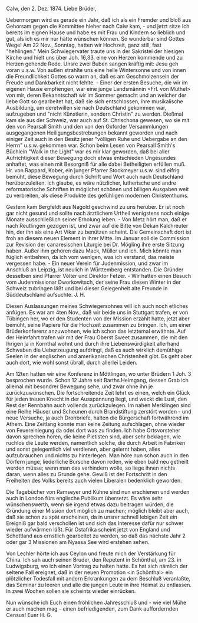  Calw, den 2. Dez. 1874.
 <Hesse H Gdt>
Liebe Brüder,

Uebermorgen wird es gerade ein Jahr, daß ich als ein Fremder und bloß aus Gehorsam gegen die Kommittee hieher nach Calw kam, - und jetzt sitze ich bereits im eignen Hause und habe es mit Frau und Kindern so lieblich und gut, als ich es mir nur hätte wünschen können. So wunderbar sind Gottes Wege! Am 22 Nov., Sonntag, hatten wir Hochzeit, ganz still, fast "hehlingen." Mein Schwiegervater traute uns in der Sakristei der hiesigen Kirche und hielt uns über Joh. 16,33. eine von Herzen kommende und zu Herzen gehende Rede. Unsre zwei Buben sangen kräftig mit: Jesu geh voran u.s.w. Von außen strahlte uns eine helle Wintersonne und von innen die Freundlichkeit Gottes so warm an, daß es am Geschmolzensein der Freude und Dankbarkeit nicht fehlte. - Einer der ersten Besuche, die wir im eigenen Hause empfiengen, war eine junge Landsmännin <Frl. von Müthel> von mir, deren Bekanntschaft wir im Sommer gemacht und an welcher der liebe Gott so gearbeitet hat, daß sie sich entschlossen, ihre musikalische Ausbildung, um deretwillen sie nach Deutschland gekommen war, aufzugeben und "nicht Künstlerin, sondern Christin" zu werden. Dießmal kam sie aus der Schweiz, war auch auf St. Chrischona gewesen, wo sie mit den von Pearsall Smith und den von den Oxforder Versammlungen ausgegangenen Heiligungsbestrebungen bekannt geworden und nach einiger Zeit auch in den Besitz jener "völligen Ruhe und Uebergabe an den Herrn" u.s.w. gekommen war. Schon beim Lesen von Pearsall Smith's Büchlein "Walk in the Light" war es mir klar geworden, daß bei aller Aufrichtigkeit dieser Bewegung doch etwas entschieden Ungesundes anhaftet, was einen mit Besorgniß für alle dabei Betheiligten erfüllen muß. Hr. von Rappard, Kober, ein junger Pfarrer Stockmeyer u.s.w. sind eifrig bemüht, diese Bewegung durch Schrift und Wort auch nach Deutschland herüberzuleiten. Ich glaube, es wäre nützlicher, lutherische und andre reformatorische Schriften in möglichst schönen und billigen Ausgaben weit zu verbreiten, als diese Produkte des gefühligen modernen Christenthums.

Gestern kam Bergfeldt aus Nagold geschwind zu uns herüber. Er ist noch gar nicht gesund und sollte nach ärztlichem Urtheil wenigstens noch einige Monate ausschließlich seiner Erholung leben. - Von Metz hört man, daß er nach Reutlingen gezogen ist, und zwar auf die Bitte von Dekan Kalchreuter hin, der ihn als eine Art Vikar zu benützen scheint. Die Gemeinschaft dort ist froh an diesem neuen Element in ihrer Mitte. Im Januar soll die Commission zur Revision der canaresischen Liturgie bei Dr. Mögling ihre erste Sitzung haben. Außer ihm gehören dazu Mack, Müller und ich. Mich könnte man füglich entbehren, da ich vom wenigen, was ich verstand, das meiste vergessen habe. - Ein neuer Verein für Judenmission, und zwar im Anschluß an Leipzig, ist neulich in Württemberg entstanden. Die Gründer desselben sind Pfarrer Völter und Direktor Fetzer. - Wir hatten einen Besuch vom Judenmissionar Dworkowitsch, der seine Frau diesen Winter in der Schweiz zubringen läßt und bei dieser Gelegenheit alte Freunde in Süddeutschland aufsuchte. 
 J. H.


Diesen Auslassungen meines Schwiegersohnes will ich auch noch etliches anfügen. Es war am 4ten Nov., daß wir beide uns in Stuttgart trafen, er von Tübingen her, wo er den Studenten von der Mission erzählt hatte, jetzt aber bemüht, seine Papiere für die Hochzeit zusammen zu bringen. Ich, um einer Brüderkonferenz anzuwohnen, wie ich schon das letztemal erwähnte. Auf der Heimfahrt trafen wir mit der Frau Oberst Sweet zusammen, die mit den Ihrigen ja in Kornthal wohnt und durch ihre Liebenswürdigkeit allerhand Schwaben die Ueberzeugung aufdringt, daß es auch wirklich demüthige Seelen in der englischen und amerikanischen Christenheit gibt. Es geht aber auch dort, wie wohl sonst übrall, durch allerlei Leiden.

Am 12ten hatten wir eine Konferenz in Möttlingen, wo unter Brüdern 1 Joh. 3 besprochen wurde. Schon 12 Jahre seit Barths Heimgang, dessen Grab ich allemal mit besondrer Bewegung sehe, und zwar ohne ihn je zurückzuwünschen. Die fortschreitende Zeit lehrt es einen, welch ein Glück für jeden treuen Knecht in der Ausspannung liegt, und weckt die Lust, den Rest der Rennbahn auch vollends zurückzulegen. Im nahen Merklingen sind eine Reihe Häuser und Scheunen durch Brandstiftung zerstört worden - und neue Versuche, ja auch Drohbriefe, halten die Bürgerschaft fortwährend im Athem. Eine Zeitlang konnte man keine Zeitung aufschlagen, ohne wieder von Feuereinlegung da oder dort was zu finden. Ich habe Ortsvorsteher davon sprechen hören, die keine Pietisten sind, aber sehr beklagen, wie ruchlos die Leute werden, namentlich solche, die durch Arbeit in Fabriken und sonst gelegentlich viel verdienen, aber gelernt haben, alles aufzubrauchen und nichts zu hinterlegen. Man höre nun schon auch in den Dörfern junge, liederliche Bursche davon reden, wie eben bald neu getheilt werden müsse; wenn man das verhindern wolle, so liege ihnen nichts daran, wenn alles zu Grunde gehe. Gewiß ist der Fortschritt in den Freiheiten des Volks bereits auch vielen Liberalen bedenklich geworden.

Die Tagebücher von Ramseyer und Kühne sind nun erschienen und werden auch in London fürs englische Publikum übersetzt. Es wäre sehr wünschenswerth, wenn sie irgend etwas dazu beitragen würden, die Gründung einer Mission dort möglich zu machen; möglich bleibt aber auch, daß sie schon zu spät erscheinen, da in unsrer schnell lebigen Zeit ein Ereigniß gar bald verschollen ist und sich das Interesse dafür nur schwer wieder aufwärmen läßt. Für Ostafrika scheint jetzt von England und Schottland aus ernstlich gearbeitet zu werden, so daß das nächste Jahr 2 oder gar 3 Missionen am Nyassa See wird erstehen sehen.

Von Lechler hörte ich aus Ceylon und freute mich der Verstärkung für China. Ich sah auch seinen Bruder, den Repetent in Schönthal, am 23. in Ludwigsburg, wo ich einen Vortrag zu halten hatte. Es hat sich nämlich der seltene Fall ereignet, daß in der neuen Promotion <in Schönthal> ein plötzlicher Todesfall mit andern Erkrankungen zu dem Beschluß veranlaßte, das Seminar zu leeren und alle die jungen Leute in ihre Heimat zu entlassen. In zwei Wochen sollen sie scheints wieder einrücken.

Nun wünsche ich Euch einen fröhlichen Jahresschluß und - wie viel Mühe er auch machen mag - einen befriedigenden, zum Dank auffordernden Census! 
 Euer H. G.
